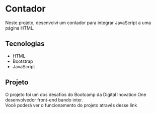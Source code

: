 # Contador
Neste projeto, desenvolvi um contador para integrar JavaScript a uma página HTML.

## Tecnologias

  - HTML
  - Bootstrap
  - JavaScript

## Projeto 
O projeto foi um dos desafios do Bootcamp da Digital Inovation One desenvolvedor 
front-end bando inter.<br>
Você poderá ver o funcionamento do projeto através <a>desse link</a>